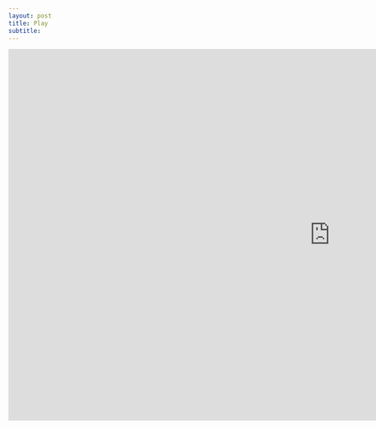 ```yaml
---
layout: post
title: Play
subtitle:
---
```


<iframe frameborder="0" src="https://itch.io/embed-upload/2120860?color=333333" allowfullscreen="false" width="1280" height="740"><a href="https://purenukage.itch.io/smart-contract-builder">Play Smart Contract Builder on itch.io</a></iframe>